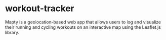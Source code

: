 # workout-tracker
Mapty is a geolocation-based web app that allows users to log and visualize their running and cycling workouts on an interactive map using the Leaflet.js library.
